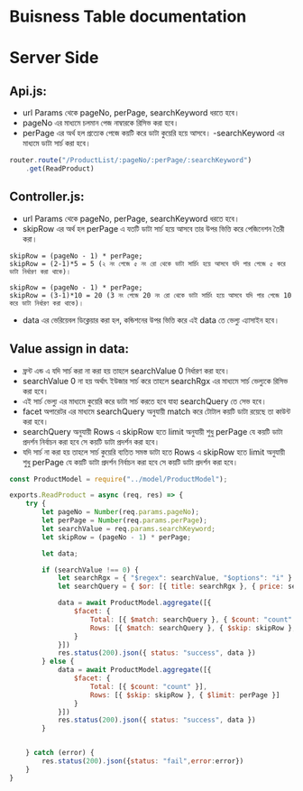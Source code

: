 # Buisness Table documentation
# Server Side

## Api.js:
- url Params থেকে pageNo, perPage, searchKeyword ধরতে হবে।
- pageNo এর মাধ্যমে চলমান পেজ নাম্বারকে রিসিভ করা হবে।
- perPage এর অর্থ হল প্রত্যেক পেজে কয়টি করে ডাটা কুয়েরি হয়ে আসবে। 
-searchKeyword এর মাধ্যমে ডাটা সার্চ করা হবে।

```js
router.route("/ProductList/:pageNo/:perPage/:searchKeyword")
    .get(ReadProduct)
```
## Controller.js:
- url Params থেকে pageNo, perPage, searchKeyword ধরতে হবে।
- skipRow এর অর্থ হল perPage এ যতটি ডাটা সার্চ হয়ে ‍আসবে তার উপর ভিত্তি করে পেজিনেশন তৈরী করা।
 ```
skipRow = (pageNo - 1) * perPage;
skipRow = (2-1)*5 = 5 (২ নং পেজে ৫ নং রো থেকে ডাটা সার্চিং হয়ে আসবে যদি পার পেজে ৫ করে ডাটা নির্ধারণ করা থাকে)।  

skipRow = (pageNo - 1) * perPage;
skipRow = (3-1)*10 = 20 (3 নং পেজে 20 নং রো থেকে ডাটা সার্চিং হয়ে আসবে যদি পার পেজে 10 করে ডাটা নির্ধারণ করা থাকে)। 
```
- data এর ভেরিয়েবল ডিক্লেয়ার করা হল, কন্ডিশনের উপর ভিত্তি করে  এই data তে ভেল্যু এ্যাসাইন হবে।

## Value assign in data:
- ফ্রন্ট এন্ড এ যদি সার্চ করা না করা হয় তাহলে searchValue 0 নির্ধারণ করা হবে।
- searchValue 0 না হয় অর্থাৎ ইউজার সার্চ করে তাহলে searchRgx এর মাধ্যমে সার্চ ভেল্যুকে রিসিভ করা হবে।
- এই সার্চ ভেল্যু এর মাধ্যমে কুয়েরি করে ডাটা সার্চ করতে হবে যাহা searchQuery তে সেভ হবে।
- facet অপারেটর এর মাধ্যমে searchQuery অনুযায়ী match করে টোটাল কয়টি ডাটা রয়েছে তা কাউন্ট করা হবে।
- searchQuery অনুযায়ী Rows এ skipRow হতে limit অনুযায়ী শুধু perPage যে কয়টি ডাটা প্রদর্শন নির্বাচন করা হবে সে কয়টি ডাটা প্রদর্শন করা হবে।
- যদি সার্চ না করা হয় তাহলে সার্চ কুয়েরি ব্যতিত সমস্ত ডাটা হতে Rows এ skipRow হতে limit অনুযায়ী শুধু perPage যে কয়টি ডাটা প্রদর্শন নির্বাচন করা হবে সে কয়টি ডাটা প্রদর্শন করা হবে।
```js
const ProductModel = require("../model/ProductModel");

exports.ReadProduct = async (req, res) => {
    try {
        let pageNo = Number(req.params.pageNo);
        let perPage = Number(req.params.perPage);
        let searchValue = req.params.searchKeyword;
        let skipRow = (pageNo - 1) * perPage;

        let data;

        if (searchValue !== 0) {
            let searchRgx = { "$regex": searchValue, "$options": "i" }
            let searchQuery = { $or: [{ title: searchRgx }, { price: searchRgx }, { category: searchRgx }, { subcategory: searchRgx }, { remark: searchRgx }, { brand: searchRgx }, { shop: searchRgx }, { shop_name: searchRgx }] }

            data = await ProductModel.aggregate([{
                $facet: {
                    Total: [{ $match: searchQuery }, { $count: "count" }],
                    Rows: [{ $match: searchQuery }, { $skip: skipRow }, { $limit: perPage }]
                }
            }])
            res.status(200).json({ status: "success", data })
        } else {
            data = await ProductModel.aggregate([{
                $facet: {
                    Total: [{ $count: "count" }],
                    Rows: [{ $skip: skipRow }, { $limit: perPage }]
                }
            }])
            res.status(200).json({ status: "success", data })
        }


    } catch (error) {
        res.status(200).json({status: "fail",error:error})
    }
}

```